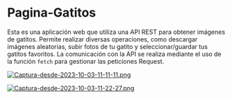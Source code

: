 # Pagina-Gatitos
Esta es una aplicación web que utiliza una API REST para obtener imágenes de gatitos. Permite realizar diversas operaciones, como descargar imágenes aleatorias, subir fotos de tu gatito y seleccionar/guardar tus gatitos favoritos. La comunicación con la API se realiza mediante el uso de la función `fetch` para gestionar las peticiones Request.


[![Captura-desde-2023-10-03-11-11-11.png](https://i.postimg.cc/bY146z6m/Captura-desde-2023-10-03-11-11-11.png)](https://postimg.cc/w3TWMdYN)

[![Captura-desde-2023-10-03-11-22-27.png](https://i.postimg.cc/L5zXXr3m/Captura-desde-2023-10-03-11-22-27.png)](https://postimg.cc/JHzmYYFF)
